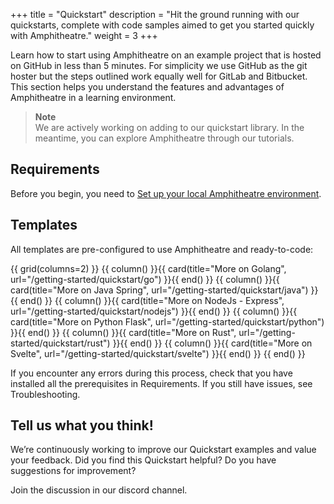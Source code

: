 +++
title = "Quickstart"
description = "Hit the ground running with our quickstarts, complete with code samples aimed to get you started quickly with Amphitheatre."
weight = 3
+++

Learn how to start using Amphitheatre on an example project that is hosted on
GitHub in less than 5 minutes. For simplicity we use GitHub as the git hoster
but the steps outlined work equally well for GitLab and Bitbucket. This section
helps you understand the features and advantages of Amphitheatre in a learning
environment.

> **Note**\
We are actively working on adding to our quickstart library. In the meantime,
you can explore Amphitheatre through our tutorials.

## Requirements

Before you begin, you need to [Set up your local Amphitheatre environment](@/getting-started/installation.md).

## Templates

All templates are pre-configured to use Amphitheatre and ready-to-code:

{{ grid(columns=2) }}
{{ column() }}{{ card(title="More on Golang", url="/getting-started/quickstart/go") }}{{ end() }}
{{ column() }}{{ card(title="More on Java Spring", url="/getting-started/quickstart/java") }}{{ end() }}
{{ column() }}{{ card(title="More on NodeJs - Express", url="/getting-started/quickstart/nodejs") }}{{ end() }}
{{ column() }}{{ card(title="More on Python Flask", url="/getting-started/quickstart/python") }}{{ end() }}
{{ column() }}{{ card(title="More on Rust", url="/getting-started/quickstart/rust") }}{{ end() }}
{{ column() }}{{ card(title="More on Svelte", url="/getting-started/quickstart/svelte") }}{{ end() }}
{{ end() }}

If you encounter any errors during this process, check that you have installed
all the prerequisites in Requirements. If you still have issues, see
Troubleshooting.

## Tell us what you think!

We’re continuously working to improve our Quickstart examples and value your
feedback. Did you find this Quickstart helpful? Do you have suggestions for
improvement?

Join the discussion in our discord channel.